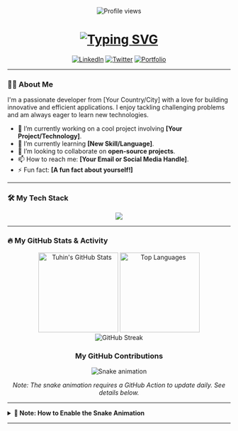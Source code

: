 <!-- 
====================================================================================================
|                                      HI THERE, I'M TUHIN! 👋                                     |
==================================================================================================== 
-->
<div align="center">
  <!-- Visitor Badge -->
  <p>
    <img src="https://komarev.com/ghpvc/?username=Tuhin810&label=PROFILE+VIEWS&color=blueviolet&style=flat-square" alt="Profile views" />
  </p>
  
  <!-- Animated Typing Title -->
  <h1>
    <a href="https://github.com/Tuhin810">
      <img src="https://readme-typing-svg.herokuapp.com?font=Fira+Code&size=28&pause=1000&color=5865F2&center=true&vCenter=true&width=435&lines=Hey%2C+I'm+Tuhin!;I'm+a+Full-Stack+Developer;I+love+to+build+%26+create.;Welcome+to+my+profile!" alt="Typing SVG" />
    </a>
  </h1>

  <!-- Social Media Badges -->
  <p>
    <!-- Replace the "#" with your actual social media links -->
    <a href="#" target="_blank"><img src="https://img.shields.io/badge/LinkedIn-0077B5?style=for-the-badge&logo=linkedin&logoColor=white" alt="LinkedIn"></a>
    <a href="#" target="_blank"><img src="https://img.shields.io/badge/Twitter-1DA1F2?style=for-the-badge&logo=twitter&logoColor=white" alt="Twitter"></a>
    <a href="#" target="_blank"><img src="https://img.shields.io/badge/Portfolio-D44138?style=for-the-badge&logo=google-chrome&logoColor=white" alt="Portfolio"></a>
  </p>
</div>

---

<!-- 
====================================================================================================
|                                           ABOUT ME 👨‍💻                                           |
==================================================================================================== 
-->
### 👨‍💻 About Me

<!-- Introduce yourself! Tell the world what you're passionate about. -->
I'm a passionate developer from [Your Country/City] with a love for building innovative and efficient applications. I enjoy tackling challenging problems and am always eager to learn new technologies.

- 🔭 I’m currently working on a cool project involving **[Your Project/Technology]**.
- 🌱 I’m currently learning **[New Skill/Language]**.
- 👯 I’m looking to collaborate on **open-source projects**.
- 📫 How to reach me: **[Your Email or Social Media Handle]**.
- ⚡ Fun fact: **[A fun fact about yourself!]**

---

<!-- 
====================================================================================================
|                                        MY TECH STACK 🛠️                                          |
==================================================================================================== 
-->
### 🛠️ My Tech Stack

<!-- Add or remove icons from the list below. Find more icons at https://skillicons.dev/ -->
<p align="center">
  <a href="https://skillicons.dev">
    <img src="https://skillicons.dev/icons?i=js,ts,react,nextjs,nodejs,express,mongodb,mysql,py,rust,docker,git,vscode,figma,postman&perline=8" />
  </a>
</p>

---

<!-- 
====================================================================================================
|                                     GITHUB STATS & ACTIVITY 🔥                                   |
==================================================================================================== 
-->
### 🔥 My GitHub Stats & Activity

<div align="center">
  
  <!-- GitHub Stats Card -->
  <img src="https://github-readme-stats.vercel.app/api?username=Tuhin810&show_icons=true&theme=dracula&include_all_commits=true&count_private=true" alt="Tuhin's GitHub Stats" style="height: 180px;"/>
  
  <!-- Top Languages Card -->
  <img src="https://github-readme-stats.vercel.app/api/top-langs/?username=Tuhin810&layout=compact&langs_count=8&theme=dracula" alt="Top Languages" style="height: 180px;"/>
  
  <!-- GitHub Streak Card -->
  <br/>
  <img src="http://github-readme-streak-stats.herokuapp.com?user=Tuhin810&theme=dracula&hide_border=false" alt="GitHub Streak" />
</div>

<!-- Contribution Grid Snake Animation -->
<div align="center">
  <h3>My GitHub Contributions</h3>
  <img src="https://raw.githubusercontent.com/Tuhin810/Tuhin810/output/github-contribution-grid-snake.svg" alt="Snake animation">
  <p><i>Note: The snake animation requires a GitHub Action to update daily. See details below.</i></p>
</div>

---

<!-- 
====================================================================================================
|                                       IMPORTANT NOTE 📝                                          |
==================================================================================================== 
-->
<details>
<summary><b>📝 Note: How to Enable the Snake Animation</b></summary>
<br>
The contribution snake animation above will show as a broken image at first. To fix this, you need to create a simple GitHub Action that runs automatically to generate the animation file.

**Don't worry, it's easy! Just follow these 3 steps:**

1.  In your `Tuhin810` repository, create a new folder named `.github`, and inside that, another folder named `workflows`. The final path should be `.github/workflows`.
2.  Inside the `workflows` folder, create a new file named `main.yml`.
3.  Copy and paste the code below into the `main.yml` file:

    ```yml
    name: Generate Snake Animation
    on:
      schedule:
        - cron: "0 */12 * * *" # Runs every 12 hours
      workflow_dispatch:
    jobs:
      build:
        runs-on: ubuntu-latest
        steps:
          - uses: actions/checkout@v2
          - uses: Platane/snk@v2
            with:
              github_user_name: ${{ github.repository_owner }}
              svg_out_path: dist/github-contribution-grid-snake.svg
          - uses: crazy-max/ghaction-github-pages@v2.5.0
            with:
              target_branch: output
              build_dir: dist
            env:
              GITHUB_TOKEN: ${{ secrets.GITHUB_TOKEN }}
    ```

After saving this file, the animation will be generated within a few minutes and will update automatically every 12 hours!

</details>

---
